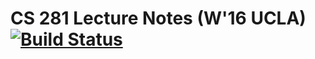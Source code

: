 # CS 281 Lecture Notes (W'16 UCLA) [![Build Status](https://travis-ci.org/SaswatPadhi/W16_CS281.svg?branch=master)](https://travis-ci.org/SaswatPadhi/W16_CS281)
